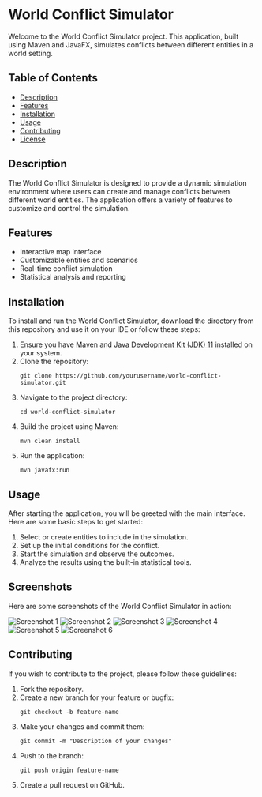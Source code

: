 <!DOCTYPE html>
<html lang="en">
<head>
    <meta charset="UTF-8">
    <meta name="viewport" content="width=device-width, initial-scale=1.0">
</head>
<body>

<h1>World Conflict Simulator</h1>
<p>Welcome to the World Conflict Simulator project. This application, built using Maven and JavaFX, simulates conflicts between different entities in a world setting.</p>

<h2>Table of Contents</h2>
<ul>
    <li><a href="#description">Description</a></li>
    <li><a href="#features">Features</a></li>
    <li><a href="#installation">Installation</a></li>
    <li><a href="#usage">Usage</a></li>
    <li><a href="#contributing">Contributing</a></li>
    <li><a href="#license">License</a></li>
</ul>

<h2 id="description">Description</h2>
<p>The World Conflict Simulator is designed to provide a dynamic simulation environment where users can create and manage conflicts between different world entities. The application offers a variety of features to customize and control the simulation.</p>

<h2 id="features">Features</h2>
<ul>
    <li>Interactive map interface</li>
    <li>Customizable entities and scenarios</li>
    <li>Real-time conflict simulation</li>
    <li>Statistical analysis and reporting</li>
</ul>

<h2 id="installation">Installation</h2>
<p>To install and run the World Conflict Simulator, download the directory from this repository and use it on your IDE or follow these steps:</p>
<ol>
    <li>Ensure you have <a href="https://maven.apache.org/">Maven</a> and <a href="https://www.oracle.com/java/technologies/javase-jdk11-downloads.html">Java Development Kit (JDK) 11</a> installed on your system.</li>
    <li>Clone the repository:</li>
    <pre><code>git clone https://github.com/yourusername/world-conflict-simulator.git</code></pre>
    <li>Navigate to the project directory:</li>
    <pre><code>cd world-conflict-simulator</code></pre>
    <li>Build the project using Maven:</li>
    <pre><code>mvn clean install</code></pre>
    <li>Run the application:</li>
    <pre><code>mvn javafx:run</code></pre>
</ol>

<h2 id="usage">Usage</h2>
<p>After starting the application, you will be greeted with the main interface. Here are some basic steps to get started:</p>
<ol>
    <li>Select or create entities to include in the simulation.</li>
    <li>Set up the initial conditions for the conflict.</li>
    <li>Start the simulation and observe the outcomes.</li>
    <li>Analyze the results using the built-in statistical tools.</li>
</ol>

<h2>Screenshots</h2>
<p>Here are some screenshots of the World Conflict Simulator in action:</p>
<img src="screenshots/ss1.png" alt="Screenshot 1">
<img src="screenshots/ss2.png" alt="Screenshot 2">
<img src="screenshots/ss3.png" alt="Screenshot 3">
<img src="screenshots/ss4.png" alt="Screenshot 4">
<img src="screenshots/ss5.png" alt="Screenshot 5">
<img src="screenshots/ss6.png" alt="Screenshot 6">

<h2 id="contributing">Contributing</h2>
<p>If you wish to contribute to the project, please follow these guidelines:</p>
<ol>
    <li>Fork the repository.</li>
    <li>Create a new branch for your feature or bugfix:</li>
    <pre><code>git checkout -b feature-name</code></pre>
    <li>Make your changes and commit them:</li>
    <pre><code>git commit -m "Description of your changes"</code></pre>
    <li>Push to the branch:</li>
    <pre><code>git push origin feature-name</code></pre>
    <li>Create a pull request on GitHub.</li>
</ol>
</body>
</html>
